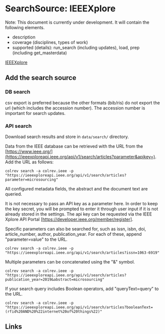 # SearchSource: IEEEXplore

Note: This document is currently under development. It will contain the following elements.

- description
- coverage (disciplines, types of work)
- supported (details): run_search (including updates), load,  prep (including get_masterdata)

[IEEEXplore](https://ieeexplore.ieee.org/)

## Add the search source

### DB search

csv export is preferred because the other formats (bib/ris) do not export the url (which includes the accession number). The accession number is important for search updates.

### API search

Download search results and store in `data/search/` directory.

Data from the IEEE database can be retrieved with the URL from the [https://www.ieee.org/](https://ieeexploreapi.ieee.org/api/v1/search/articles?parameter&apikey=). Add the URL as follows:

```
colrev search -a colrev.ieee -p "https://ieeexploreapi.ieee.org/api/v1/search/articles?parameter=microsourcing"
```
All configured metadata fields, the abstract and the document text are queried.

It is not necessary to pass an API key as a parameter here. In order to keep the key secret, you will be prompted to enter it through user input if it is not already stored in the settings. The api key can be requested via the IEEE Xplore API Portal [https://developer.ieee.org/member/register].


Specific parameters can also be searched for, such as issn, isbn, doi, article_number, author, publication_year. For each of these, append "parameter=value" to the URL.

```
colrev search -a colrev.ieee -p "https://ieeexploreapi.ieee.org/api/v1/search/articles?issn=1063-6919"
```

Multiple parameters can be concatenated using the "&" symbol.

```
colrev search -a colrev.ieee -p "https://ieeexploreapi.ieee.org/api/v1/search/articles?publication_year=2019&abstract=microsourcing"
```

If your search query includes Boolean operators, add "queryText=query" to the URL.

```
colrev search -a colrev.ieee -p "https://ieeexploreapi.ieee.org/api/v1/search/articles?booleanText=(rfid%20AND%20%22internet%20of%20things%22)"
```

## Links
